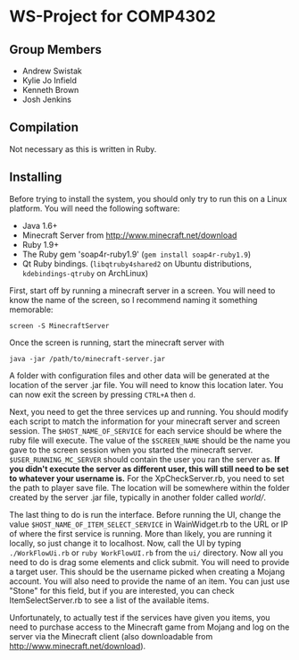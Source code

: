 WS-Project for COMP4302
=======================

Group Members
-------------
-	Andrew Swistak
-	Kylie Jo Infield
-	Kenneth Brown
-	Josh Jenkins

Compilation
------------
Not necessary as this is written in Ruby.

Installing
------------
Before trying to install the system, you should only try to run this on a Linux platform. You will need the following software:
- Java 1.6+
- Minecraft Server from http://www.minecraft.net/download
- Ruby 1.9+
- The Ruby gem 'soap4r-ruby1.9' (```gem install soap4r-ruby1.9```)
- Qt Ruby bindings. (```libqtruby4shared2``` on Ubuntu distributions, ```kdebindings-qtruby``` on ArchLinux)

First, start off by running a minecraft server in a screen. You will need to know the name of the screen, so I recommend naming it something memorable:

    screen -S MinecraftServer

Once the screen is running, start the minecraft server with

    java -jar /path/to/minecraft-server.jar

A folder with configuration files and other data will be generated at the location of the server .jar file. You will need to know this location later. You can now exit the screen by pressing ```CTRL+A``` then ```d```.

Next, you need to get the three services up and running. You should modify each script to match the information for your minecraft server and screen session. The ```$HOST_NAME_OF_SERVICE``` for each service should be where the ruby file will execute. The value of the ```$SCREEN_NAME``` should be the name you gave to the screen session when you started the minecraft server. ```$USER_RUNNING_MC_SERVER``` should contain the user you ran the server as. **If you didn't execute the server as different user, this will still need to be set to whatever your username is.** For the XpCheckServer.rb, you need to set the path to player save file. The location will be somewhere within the folder created by the server .jar file, typically in another folder called *world/*.

The last thing to do is run the interface. Before running the UI, change the value ```$HOST_NAME_OF_ITEM_SELECT_SERVICE``` in WainWidget.rb to the URL or IP of where the first service is running. More than likely, you are running it locally, so just change it to localhost. Now, call the UI by typing ```./WorkFlowUi.rb``` or ```ruby WorkFlowUI.rb``` from the ```ui/``` directory. Now all you need to do is drag some elements and click submit. You will need to provide a target user. This should be the username picked when creating a Mojang account. You will also need to provide the name of an item. You can just use "Stone" for this field, but if you are interested, you can check ItemSelectServer.rb to see a list of the available items.

Unfortunately, to actually test if the services have given you items, you need to purchase access to the Minecraft game from Mojang and log on the server via the Minecraft client (also downloadable from http://www.minecraft.net/download).
